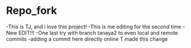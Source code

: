 # Repo_fork
 -This is TJ, and i love this project!
 -This is me editing for the second time
 -New EDIT!!!
 -One last try with branch tanaya2 to even local and remote commits
 -adding a commit here directly online
 T made this change
